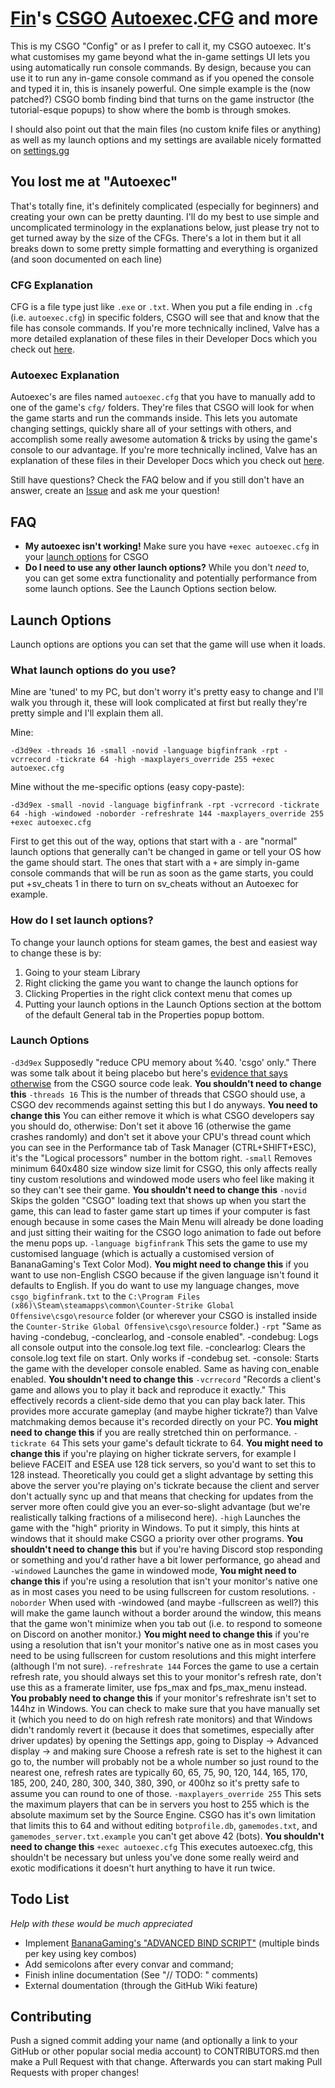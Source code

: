 # [Fin](https://steamcommunity.com/id/bigfinfrank)'s [CSGO](https://store.steampowered.com/app/730/CounterStrike_Global_Offensive) [Autoexec](https://developer.valvesoftware.com/wiki/Autoexec).[CFG](https://developer.valvesoftware.com/wiki/CFG) and more

This is my CSGO "Config" or as I prefer to call it, my CSGO autoexec. It's what customises my game beyond what the in-game settings UI lets you using automatically run console commands. By design, because you can use it to run any in-game console command as if you opened the console and typed it in, this is insanely powerful.
One simple example is the (now patched?) CSGO bomb finding bind that turns on the game instructor (the tutorial-esque popups) to show where the bomb is through smokes.

I should also point out that the main files (no custom knife files or anything) as well as my launch options and my settings are available nicely formatted on [settings.gg](https://settings.gg/player/248313757)


## You lost me at "Autoexec"
That's totally fine, it's definitely complicated (especially for beginners) and creating your own can be pretty daunting. I'll do my best to use simple and uncomplicated terminology in the explanations below, just please try not to get turned away by the size of the CFGs.
There's a lot in them but it all breaks down to some pretty simple formatting and everything is organized (and soon documented on each line)


### CFG Explanation
CFG is a file type just like `.exe` or `.txt`. When you put a file ending in `.cfg` (i.e. `autoexec.cfg`) in specific folders, CSGO will see that and know that the file has console commands.
If you're more technically inclined, Valve has a more detailed explanation of these files in their Developer Docs which you check out [here](https://developer.valvesoftware.com/wiki/CFG).


### Autoexec Explanation
Autoexec's are files named `autoexec.cfg` that you have to manually add to one of the game's `cfg/` folders. They're files that CSGO will look for when the game starts and run the commands inside. This lets you automate changing settings, quickly share all of your settings with others, and accomplish some really awesome automation & tricks by using the game's console to our advantage.
If you're more technically inclined, Valve has an explanation of these files in their Developer Docs which you check out [here](https://developer.valvesoftware.com/wiki/Autoexec).


Still have questions? Check the FAQ below and if you still don't have an answer, create an [Issue](https://github.com/bigfinfrank/cfg/issues) and ask me your question!


## FAQ
- **My autoexec isn't working!**
  Make sure you have `+exec autoexec.cfg` in your [launch options](https://support.steampowered.com/kb_article.php?ref=1040-JWMT-2947) for CSGO
- **Do I need to use any other launch options?**
  While you don't *need* to, you can get some extra functionality and potentially performance from some launch options. See the Launch Options section below.


## Launch Options
Launch options are options you can set that the game will use when it loads. 


### What launch options do you use?
Mine are 'tuned' to my PC, but don't worry it's pretty easy to change and I'll walk you through it, these will look complicated at first but really they're pretty simple and I'll explain them all.

Mine:
```
-d3d9ex -threads 16 -small -novid -language bigfinfrank -rpt -vcrrecord -tickrate 64 -high -maxplayers_override 255 +exec autoexec.cfg
```
Mine without the me-specific options (easy copy-paste):
```
-d3d9ex -small -novid -language bigfinfrank -rpt -vcrrecord -tickrate 64 -high -windowed -noborder -refreshrate 144 -maxplayers_override 255 +exec autoexec.cfg
```

First to get this out of the way, options that start with a `-` are "normal" launch options that generally can't be changed in game or tell your OS how the game should start. The ones that start with a `+` are simply in-game console commands that will be run as soon as the game starts, you could put +sv_cheats 1 in there to turn on sv_cheats without an Autoexec for example.


### How do I set launch options?
To change your launch options for steam games, the best and easiest way to change these is by:

1. Going to your steam Library
2. Right clicking the game you want to change the launch options for
3. Clicking Properties in the right click context menu that comes up
4. Putting your launch options in the Launch Options section at the bottom of the default General tab in the Properties popup bottom.


### Launch Options

`-d3d9ex` Supposedly "reduce CPU memory about %40. 'csgo' only." There was some talk about it being placebo but here's [evidence that says otherwise](https://imgur.com/a/gnEqTT0) from the CSGO source code leak. **You shouldn't need to change this**
`-threads 16` This is the number of threads that CSGO should use, a CSGO dev recommends against setting this but I do anyways. **You need to change this** You can either remove it which is what CSGO developers say you should do, otherwise: Don't set it above 16 (otherwise the game crashes randomly) and don't set it above your CPU's thread count which you can see in the Performance tab of Task Manager (CTRL+SHIFT+ESC), it's the "Logical processors" number in the bottom right.
`-small` Removes minimum 640x480 size window size limit for CSGO, this only affects really tiny custom resolutions and windowed mode users who feel like making it so they can't see their game. **You shouldn't need to change this**
`-novid` Skips the golden "CSGO" loading text that shows up when you start the game, this can lead to faster game start up times if your computer is fast enough because in some cases the Main Menu will already be done loading and just sitting their waiting for the CSGO logo animation to fade out before the menu pops up.
`-language bigfinfrank` This sets the game to use my customised language (which is actually a customised version of BananaGaming's Text Color Mod). **You might need to change this** if you want to use non-English CSGO because if the given language isn't found it defaults to English. If you do want to use my language changes, move `csgo_bigfinfrank.txt` to the `C:\Program Files (x86)\Steam\steamapps\common\Counter-Strike Global Offensive\csgo\resource` folder (or wherever your CSGO is installed inside the `Counter-Strike Global Offensive\csgo\resource` folder.)
`-rpt` "Same as having -condebug, -conclearlog, and -console enabled". -condebug: Logs all console output into the console.log text file. -conclearlog: Clears the console.log text file on start. Only works if -condebug set. -console: Starts the game with the developer console enabled. Same as having con_enable enabled. **You shouldn't need to change this**
`-vcrrecord` "Records a client's game and allows you to play it back and reproduce it exactly." This effectively records a client-side demo that you can play back later. This provides more accurate gameplay (and maybe higher tickrate?) than Valve matchmaking demos because it's recorded directly on your PC. **You might need to change this** if you are really stretched thin on performance.
`-tickrate 64` This sets your game's default tickrate to 64. **You might need to change this** if you're playing on higher tickrate servers, for example I believe FACEIT and ESEA use 128 tick servers, so you'd want to set this to 128 instead. Theoretically you could get a slight advantage by setting this above the server you're playing on's tickrate because the client and server don't actually sync up and that means that checking for updates from the server more often could give you an ever-so-slight advantage (but we're realistically talking fractions of a milisecond here).
`-high` Launches the game with the "high" priority in Windows. To put it simply, this hints at windows that it should make CSGO a priority over other programs. **You shouldn't need to change this** but if you're having Discord stop responding or something and you'd rather have a bit lower performance, go ahead and 
`-windowed` Launches the game in windowed mode, **You might need to change this** if you're using a resolution that isn't your monitor's native one as in most cases you need to be using fullscreen for custom resolutions.
`-noborder` When used with -windowed (and maybe -fullscreen as well?) this will make the game launch without a border around the window, this means that the game won't minimize when you tab out (i.e. to respond to someone on Discord on another monitor.) **You might need to change this** if you're using a resolution that isn't your monitor's native one as in most cases you need to be using fullscreen for custom resolutions and this might interfere (although I'm not sure).
`-refreshrate 144` Forces the game to use a certain refresh rate, you should always set this to your monitor's refresh rate, don't use this as a framerate limiter, use fps_max and fps_max_menu instead. **You probably need to change this** if your monitor's refreshrate isn't set to 144hz in Windows. You can check to make sure that you have manually set it (which you need to do on high refresh rate monitors) and that Windows didn't randomly revert it (because it does that sometimes, especially after driver updates) by opening the Settings app, going to Display -> Advanced display -> and making sure Choose a refresh rate is set to the highest it can go to, the number will probably not be a whole number so just round to the nearest one, refresh rates are typically 60, 65, 75, 90, 120, 144, 165, 170, 185, 200, 240, 280, 300, 340, 380, 390, or 400hz so it's pretty safe to assume you can round to one of those.
`-maxplayers_override 255` This sets the maximum players that can be in servers you host to 255 which is the absolute maximum set by the Source Engine. CSGO has it's own limitation that limits this to 64 and without editing `botprofile.db`, `gamemodes.txt`, and `gamemodes_server.txt.example` you can't get above 42 (bots). **You shouldn't need to change this**
`+exec autoexec.cfg` This executes autoexec.cfg, this shouldn't be necessary but unless you've done some really weird and exotic modifications it doesn't hurt anything to have it run twice.


## Todo List
*Help with these would be much appreciated*

+ Implement [BananaGaming's "ADVANCED BIND SCRIPT"](https://www.youtube.com/watch?v=xVrFxYeSJ7Q&t=0s) (multiple binds per key using key combos)
+ Add semicolons after every convar and command;
+ Finish inline documentation (See "// TODO: " comments)
+ External doumentation (through the GitHub Wiki feature)


## Contributing
Push a signed commit adding your name (and optionally a link to your GitHub or other popular social media account) to CONTRIBUTORS.md then make a Pull Request with that change. Afterwards you can start making Pull Requests with proper changes!
